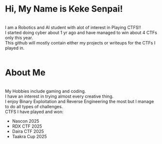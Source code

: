 <h1>Hi, My Name is Keke Senpai!</h1><br>
I am a Robotics and AI student with alot of interest in Playing CTFS!!<br>
I started doing cyber about 1 yr ago and have managed to win about 4 CTFs only this year.<br>
This github will mostly contain either my projects or writeups for the CTFs I played in.<br>
<br>
<h1>About Me</h1><br>
My Hobbies include gaming and coding.<br>
I have an interest in trying almost every creative thing.<br>
I enjoy Binary Exploitation and Reverse Engineering the most but I manage to do all types of challenges.<br>
CTFS I have played and won:
<div>
<ul>
  <li>Nascon 2025</li>
  <li>RDX CTF 2025</li>
  <li>Daira CTF 2025</li>
  <li>Taakra Cup 2025</li>
</ul>
</div>

